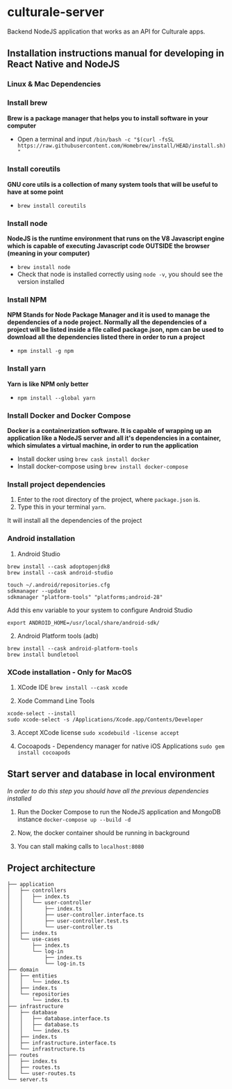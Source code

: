 # culturale-server
Backend NodeJS application that works as an API for Culturale apps.

## Installation instructions manual for developing in React Native and NodeJS

### Linux & Mac Dependencies

### Install brew

**Brew is a package manager that helps you to install software in your computer**

- Open a terminal and input `/bin/bash -c "$(curl -fsSL https://raw.githubusercontent.com/Homebrew/install/HEAD/install.sh)"`

### Install coreutils

**GNU core utils is a collection of many system tools that will be useful to have at some point**

- `brew install coreutils`

### Install node

**NodeJS is the runtime environment that runs on the V8 Javascript engine which is capable of executing Javascript code OUTSIDE the browser (meaning in your computer)**

- `brew install node`
- Check that node is installed correctly using `node -v`, you should see the version installed

### Install NPM

**NPM Stands for Node Package Manager and it is used to manage the dependencies of a node project. Normally all the dependencies of a project will be listed inside a file called package.json, npm can be used to download all the dependencies listed there in order to run a project**
- `npm install -g npm`

### Install yarn

**Yarn is like NPM only better**

- `npm install --global yarn`

### Install Docker and Docker Compose

**Docker is a containerization software. It is capable of wrapping up an application like a NodeJS server and all it's dependencies in a container, which simulates a virtual machine, in order to run the application**

- Install docker using `brew cask install docker`
- Install docker-compose using `brew install docker-compose`

### Install project dependencies

1. Enter to the root directory of the project, where `package.json` is.
2. Type this in your terminal `yarn`.

It will install all the dependencies of the project

### Android installation

1. Android Studio
```
brew install --cask adoptopenjdk8
brew install --cask android-studio

touch ~/.android/repositories.cfg
sdkmanager --update
sdkmanager "platform-tools" "platforms;android-28"
```

Add this env variable to your system to configure Android Studio

`export ANDROID_HOME=/usr/local/share/android-sdk/`

2. Android Platform tools (adb)
```
brew install --cask android-platform-tools
brew install bundletool
```

### XCode installation - Only for MacOS

1. XCode IDE
`brew install --cask xcode`

2. Xode Command Line Tools
```
xcode-select --install
sudo xcode-select -s /Applications/Xcode.app/Contents/Developer
```

3. Accept XCode license
`sudo xcodebuild -license accept`

4. Cocoapods - Dependency manager for native iOS Applications
`sudo gem install cocoapods`

## Start server and database in local environment

*In order to do this step you should have all the previous dependencies installed*

1. Run the Docker Compose to run the NodeJS application and MongoDB instance
`docker-compose up --build -d`

2. Now, the docker container should be running in background
3. You can stall making calls to `localhost:8080`


## Project architecture
```
├── application
│   ├── controllers
│   │   ├── index.ts
│   │   └── user-controller
│   │       ├── index.ts
│   │       ├── user-controller.interface.ts
│   │       ├── user-controller.test.ts
│   │       └── user-controller.ts
│   ├── index.ts
│   └── use-cases
│       ├── index.ts
│       └── log-in
│           ├── index.ts
│           └── log-in.ts
├── domain
│   ├── entities
│   │   └── index.ts
│   ├── index.ts
│   └── repositories
│       └── index.ts
├── infrastructure
│   ├── database
│   │   ├── database.interface.ts
│   │   ├── database.ts
│   │   └── index.ts
│   ├── index.ts
│   ├── infrastructure.interface.ts
│   └── infrastructure.ts
├── routes
│   ├── index.ts
│   ├── routes.ts
│   └── user-routes.ts
└── server.ts
```
